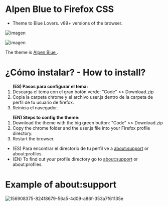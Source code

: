 # Alpen Blue to Firefox CSS
<ul><li>Theme to Blue Lovers. v89+ versions of the browser.</li></ul>

![imagen](https://user-images.githubusercontent.com/22057609/145844106-ab68952b-d948-4531-b5cc-ca2945013b97.png)

![imagen](https://user-images.githubusercontent.com/22057609/145844543-168ad399-0c94-4912-8fff-9fe63376120f.png)

The theme is <a href="https://addons.mozilla.org/es/firefox/addon/beautiful-alpen-blue/">Alpen Blue </a> .

# ¿Cómo instalar? - How to install?

<ol><b>(ES) Pasos para configurar el tema:</b>

   <li>Descarga el tema con el gran botón verde: "Code" >> Download.zip</li>
   <li>Copia la carpeta chrome y el archivo user.js dentro de la carpeta de perfil de tu usuario de firefox.</li>
   <li>Reinicia el navegador.</li></ol>

<ol><b>(EN) Steps to config the theme:</b>
   <li>Download the theme with the big green button: "Code" >> Download.zip</li> 
   <li>Copy the chrome folder and the user.js file into your Firefox profile directory. </li>
   <li>Restart the browser. </li></ol>
   <ul>
<li>(ES) Para encontrar el directorio de tu perfil ve a <a href="https://github.com/Godiesc/AlpenBlue#example-of-aboutsupport"> about:support</a> or about:profiles. </li>
<li>(EN) To find out your profile directory go to <a href="https://github.com/Godiesc/AlpenBlue#example-of-aboutsupport"> about:support</a> or about:profiles.</li></ul>

# Example of about:support

![156908375-824f8679-56a5-4d09-a86f-353a7f61135e](https://user-images.githubusercontent.com/22057609/160463037-5d8ca94d-3254-47ed-92be-c9ea800d6a44.png)

